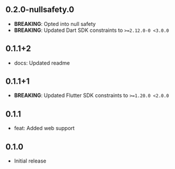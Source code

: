 ## 0.2.0-nullsafety.0
  * **BREAKING**: Opted into null safety
  * **BREAKING**: Updated Dart SDK constraints to `>=2.12.0-0 <3.0.0`

## 0.1.1+2
  * docs: Updated readme

## 0.1.1+1

  * **BREAKING**: Updated Flutter SDK constraints to `>=1.20.0 <2.0.0`

## 0.1.1

  * feat: Added web support

## 0.1.0 

  * Initial release
